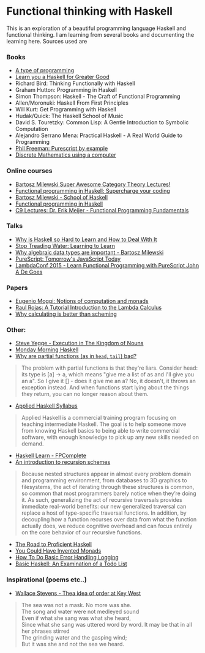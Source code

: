 # Functional thinking with Haskell

This is an exploration of a beautiful programming language Haskell and functional thinking.
I am learning from several books and documenting the learning here.
Sources used are

### Books
  * [A type of programming](https://atypeofprogramming.com/)
  * [Learn you a Haskell for Greater Good](http://learnyouahaskell.com/)
  * Richard Bird: Thinking Functionally with Haskell
  * Graham Hutton: Programming in Haskell
  * Simon Thompson: Haskell - The Craft of Functional Programming
  * Allen/Moronuki: Haskell From First Principles
  * Will Kurt: Get Programming with Haskell
  * Hudak/Quick: The Haskell School of Music
  * David S. Touretzky: Common Lisp: A Gentle Introduction to Symbolic Computation 
  * Alejandro Serrano Mena: Practical Haskell - A Real World Guide to Programming
  * [Phil Freeman: Purescript by example](https://leanpub.com/purescript)
  * [Discrete Mathematics using a computer](http://www.x.edu.uy/inet/Springer.pdf)


### Online courses
  * [Bartosz Milewski Super Awesome Category Theory Lectures!](https://www.youtube.com/user/DrBartosz/playlists)
  * [Functional programming in Haskell: Supercharge your coding](https://www.futurelearn.com/courses/functional-programming-haskell)
  * [Bartosz Milewski - School of Haskell](https://www.schoolofhaskell.com/user/bartosz)
  * [Functional programming in Haskell](https://www.youtube.com/playlist?list=PLJ5C_6qdAvBFJP1RiUrUUJI4GEhnJhgQw)
  * [C9 Lectures: Dr. Erik Meijer - Functional Programming Fundamentals](https://youtu.be/UIUlFQH4Cvo)

### Talks

  * [Why is Haskell so Hard to Learn and How to Deal With It](https://youtu.be/RvRVn8jXoNY)
  * [Stop Treading Water: Learning to Learn](https://youtu.be/j0XmixCsWjs)
  * [Why algebraic data types are important - Bartosz Milewski ](https://youtu.be/LkqTLJK2API)
  * [PureScript: Tomorrow's JavaScript Today](https://youtu.be/5AtyWgQ3vv0)
  * [LambdaConf 2015 - Learn Functional Programming with PureScript John A De Goes](https://youtu.be/LqYfdmb0eUU)
  
### Papers
 
 * [Eugenio Moggi: Notions of computation and monads](https://person.dibris.unige.it/moggi-eugenio/ftp/ic91.pdf)
 * [Raul Rojas: A Tutorial Introduction to the Lambda Calculus](https://arxiv.org/pdf/1503.09060.pdf)
 * [Why calculating is better than scheming](https://www.cs.kent.ac.uk/people/staff/dat/miranda/wadler87.pdf)

### Other:

* [Steve Yegge - Execution in The Kingdom of Nouns](http://steve-yegge.blogspot.com/2006/03/execution-in-kingdom-of-nouns.html)
* [Monday Morning Haskell](https://mmhaskell.com/)
* [Why are partial functions (as in `head`, `tail`) bad?](https://www.reddit.com/r/haskell/comments/5n51u3/why_are_partial_functions_as_in_head_tail_bad/?utm_source=share&utm_medium=web2x)
>The problem with partial functions is that they're liars. Consider head: its type is [a] -> a, which means "give me a list of as and I'll give you an a". So I give it [] - does it give me an a? No, it doesn't, it throws an exception instead.
And when functions start lying about the things they return, you can no longer reason about them.
 * [Applied Haskell Syllabus](https://tech.fpcomplete.com/haskell/syllabus)
 > Applied Haskell is a commercial training program focusing on teaching intermediate Haskell. The goal is to help someone move from knowing Haskell basics to being able to write commercial software, with enough knowledge to pick up any new skills needed on demand.
 * [Haskell Learn - FPComplete](https://tech.fpcomplete.com/haskell/learn)
 * [An introduction to recursion schemes](https://blog.sumtypeofway.com/posts/introduction-to-recursion-schemes.html)
> Because nested structures appear in almost every problem domain and programming environment, from databases to 3D graphics to filesystems, the act of iterating through these structures is common, so common that most programmers barely notice when they’re doing it. As such, generalizing the act of recursive traversals provides immediate real-world benefits: our new generalized traversal can replace a host of type-specific traversal functions. In addition, by decoupling how a function recurses over data from what the function actually does, we reduce cognitive overhead and can focus entirely on the core behavior of our recursive functions. 
 * [The Road to Proficient Haskell](https://williamyaoh.com/posts/2020-01-11-road-to-proficient.html)
 * [You Could Have Invented Monads](http://blog.sigfpe.com/2006/08/you-could-have-invented-monads-and.html)
 * [How To Do Basic Error Handling Logging](https://williamyaoh.com/posts/2019-10-12-how-to-basic-error-handling-logging.html)
 * [Basic Haskell: An Examination of a Todo List](https://www.benlopatin.com/basic-haskell-todo/)

### Inspirational (poems etc..)

* [Wallace Stevens - Thea idea of order at Key West](https://www.poetryfoundation.org/poems/43431/the-idea-of-order-at-key-west)
>  The sea was not a mask. No more was she.   
The song and water were not medleyed sound   
Even if what she sang was what she heard,   
Since what she sang was uttered word by word.
It may be that in all her phrases stirred   
The grinding water and the gasping wind;   
But it was she and not the sea we heard.

